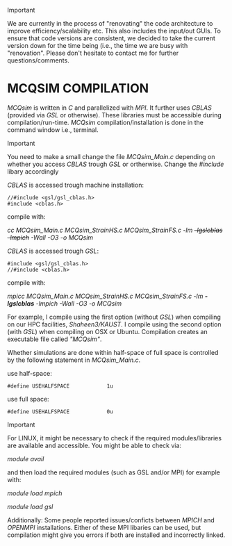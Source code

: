 > [!IMPORTANT]
> We are currently in the process of "renovating" the code architecture to improve efficiency/scalability etc. This also includes the input/out GUIs. To ensure that code versions are consistent, we decided to take the current version down for the time being (i.e., the time we are busy with "renovation". Please don't hesitate to contact me for further questions/comments. 
# MCQSIM COMPILATION
_MCQsim_ is written in _C_ and parallelized with _MPI_. It further uses _CBLAS_ (provided via _GSL_ or otherwise). These libraries must be accessible during compilation/run-time. _MCQsim_ compilation/installation is done in the command window i.e., terminal.


> [!IMPORTANT]
> You need to make a small change the file _MCQsim_Main.c_ depending on whether you access _CBLAS_ trough _GSL_ or ortherwise. Change the _#include_ libary accordingly
>
> _CBLAS_ is accessed trough machine installation:
> ```
> //#include <gsl/gsl_cblas.h>
> #include <cblas.h>
> ```
> compile with:
> 
> _cc   MCQsim_Main.c   MCQsim_StrainHS.c   MCQsim_StrainFS.c   -lm ~~-lgslcblas~~ ~~-lmpich~~  -Wall  -O3  -o  MCQsim_
>
> _CBLAS_ is accessed trough _GSL_:
> ```
> #include <gsl/gsl_cblas.h>
> //#include <cblas.h>
> ```
> compile with:
> 
> _mpicc   MCQsim_Main.c   MCQsim_StrainHS.c   MCQsim_StrainFS.c   -lm  ***-lgslcblas***  -lmpich  -Wall  -O3  -o  MCQsim_

For example, I compile using the first option (without _GSL_) when compiling on our HPC facilities, _Shaheen3/KAUST_. I compile using the second option (with _GSL_) when compiling on OSX or Ubuntu. Compilation creates an executable file called _"MCQsim"_.



Whether simulations are done within half-space of full space is controlled by the following statement in _MCQsim_Main.c_.

use half-space:
```
#define USEHALFSPACE            1u
```
use full space:
```
#define USEHALFSPACE            0u
```


> [!IMPORTANT]
> For LINUX, it might be necessary to check if the required modules/libraries are available and accessible. You might be able to check via:
> 
> _module avail_
>
> and then load the required modules (such as GSL and/or MPI) for example with:
> 
> _module load mpich_
>  
> _module load gsl_
> 
> Additionally: Some people reported issues/conficts between _MPICH_ and _OPENMPI_ installations. Either of these MPI libaries can be used, but compilation might give you errors if both are installed and incorrectly linked.
